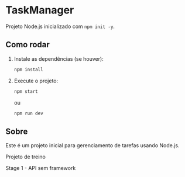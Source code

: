 # TaskManager

Projeto Node.js inicializado com `npm init -y`.

## Como rodar

1. Instale as dependências (se houver):
   ```bash
   npm install
   ```
2. Execute o projeto:
   ```bash
   npm start
   ```
   ou 
   ```bash
   npm run dev
   ```
## Sobre

Este é um projeto inicial para gerenciamento de tarefas usando Node.js.  

Projeto de treino  
 
Stage 1 - API sem framework
